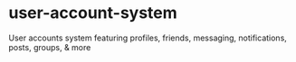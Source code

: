 # user-account-system
User accounts system featuring profiles, friends, messaging, notifications, posts, groups, & more

